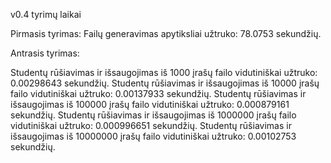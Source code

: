 v0.4 tyrimų laikai

Pirmasis tyrimas: 
            Failų generavimas apytiksliai užtruko: 78.0753 sekundžių.

Antrasis tyrimas: 

Studentų rūšiavimas ir išsaugojimas iš 1000 įrašų failo vidutiniškai  užtruko: 0.00298643 sekundžių.
Studentų rūšiavimas ir išsaugojimas iš 10000 įrašų failo vidutiniškai  užtruko: 0.00137933 sekundžių.
Studentų rūšiavimas ir išsaugojimas iš 100000 įrašų failo vidutiniškai  užtruko: 0.000879161 sekundžių.
Studentų rūšiavimas ir išsaugojimas iš 1000000 įrašų failo vidutiniškai  užtruko: 0.000996651 sekundžių.
Studentų rūšiavimas ir išsaugojimas iš 10000000 įrašų failo vidutiniškai užtruko: 0.00102753 sekundžių.
